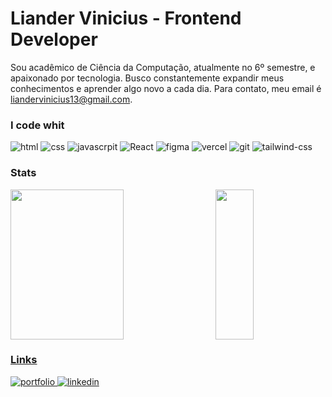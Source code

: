 <div>
  <h1>Liander Vinicius - Frontend Developer</h1>
 
Sou acadêmico de Ciência da Computação, atualmente no 6º semestre, e apaixonado por tecnologia. Busco constantemente expandir meus conhecimentos e aprender algo novo a cada dia. Para contato, meu email é liandervinicius13@gmail.com.
          
  ### I code whit
  <div style="display: colunm"> 
      <img alt="html" src="https://img.shields.io/badge/HTML5-000?style=for-the-badge&logo=html5"> 
      <img alt="css" src="https://img.shields.io/badge/CSS3-000?style=for-the-badge&logo=css3&logoColor=1572B6">
      <img alt="javascrpit" src="https://img.shields.io/badge/JavaScript-000?style=for-the-badge&logo=javascript&logoColor"> 
      <img alt="React" src="https://img.shields.io/badge/React-000?style=for-the-badge&logo=react&logoColor=61DAFB"> 
      <img alt="figma" src="https://img.shields.io/badge/Figma-000?style=for-the-badge&logo=figma"> 
      <img alt="vercel" src="https://img.shields.io/badge/Vercel-000?style=for-the-badge&logo=vercel"> 
      <img alt="git" src="https://img.shields.io/badge/GIT-000?style=for-the-badge&logo=git"> 
     <img alt="tailwind-css" src="https://img.shields.io/badge/Tailwind_CSS-000?style=for-the-badge&logo=tailwind-css">
   </div>
</div>

### Stats
  <div>
      <a href="https://github.com/Lianderdev">  
      <img width= "60%" height="240em" src="https://github-readme-streak-stats.herokuapp.com/?user=Lianderdev&theme=radical&hide_border=false"/>
      <img width= "35%" height="240em" align="right" src="https://github-readme-stats.vercel.app/api/top-langs/?username=Lianderdev&theme=radical&size_weight=0.5&count_weight=0.5"  
       src="https://github.com/anuraghazra/github-readme-stats"/>
  </div>


### Links 
<div>
  <a href="https://lianderdev-portfolio.vercel.app/" target="_blank">
    <img src="https://img.shields.io/badge/portfolio-gray?style=for-the-badge&logo=ko-fi&logoColor=white" alt="portfolio">
  </a>
  <a href="https://www.linkedin.com/in/liander-vinicius/" target="_blank">
    <img src="https://img.shields.io/badge/linkedin-0A66C2?style=for-the-badge&logo=linkedin&logoColor=white" alt="linkedin">
  </a>
</div>




      
